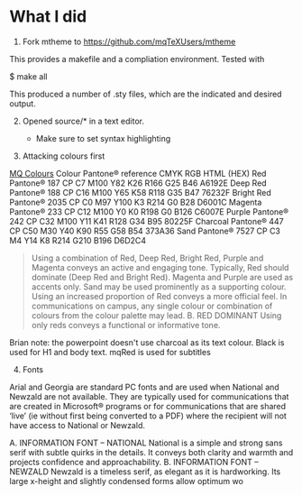 # What I did

1. Fork mtheme to https://github.com/mqTeXUsers/mtheme

This provides a makefile and a compliation environment. Tested with 

$ make all

This produced a number of .sty files, which are the indicated and desired output.

2. Opened source/* in a text editor. 

	- Make sure to set syntax highlighting

3. Attacking colours first

[MQ Colours](https://staff.mq.edu.au/support/marketing-and-communications/brand-guidelines/colours-and-light-graphic)
Colour	Pantone® reference	CMYK	RGB	HTML (HEX)
Red	Pantone® 187 CP	C7 M100 Y82 K26	R166 G25 B46	A6192E
Deep Red	Pantone® 188 CP	C16 M100 Y65 K58	R118 G35 B47	76232F
Bright Red	Pantone® 2035 CP	C0 M97 Y100 K3	R214 G0 B28	D6001C
Magenta	Pantone® 233 CP	C12 M100 Y0 K0	R198 G0 B126	C6007E
Purple	Pantone® 242 CP	C32 M100 Y11 K41	R128 G34 B95	80225F
Charcoal	Pantone® 447 CP	C50 M30 Y40 K90	R55 G58 B54	373A36
Sand	Pantone® 7527 CP	C3 M4 Y14 K8	R214 G210 B196	D6D2C4

> Using a combination of Red, Deep Red, Bright
Red, Purple and Magenta conveys an active and
engaging tone.
Typically, Red should dominate (Deep Red and
Bright Red). Magenta and Purple are used as
accents only. Sand may be used prominently as
a supporting colour.
Using an increased proportion of Red conveys a
more official feel.
In communications on campus, any single colour
or combination of colours from the colour palette
may lead.
B. RED DOMINANT
Using only reds conveys a functional or
informative tone.


Brian note: the powerpoint doesn't use charcoal as its text colour. Black is used for H1 and body text. mqRed is used for subtitles

4. Fonts

Arial and Georgia are standard PC fonts and
are used when National and Newzald are
not available. They are typically used for
communications that are created in Microsoft®
programs or for communications that are
shared ‘live’ (ie without first being converted to
a PDF) where the recipient will not have access
to National or Newzald.

A. INFORMATION FONT – NATIONAL
National is a simple and strong sans serif
with subtle quirks in the details. It conveys
both clarity and warmth and projects
confidence and approachability.
B. INFORMATION FONT – NEWZALD
Newzald is a timeless serif, as elegant as it is
hardworking. Its large x-height and slightly
condensed forms allow optimum wo